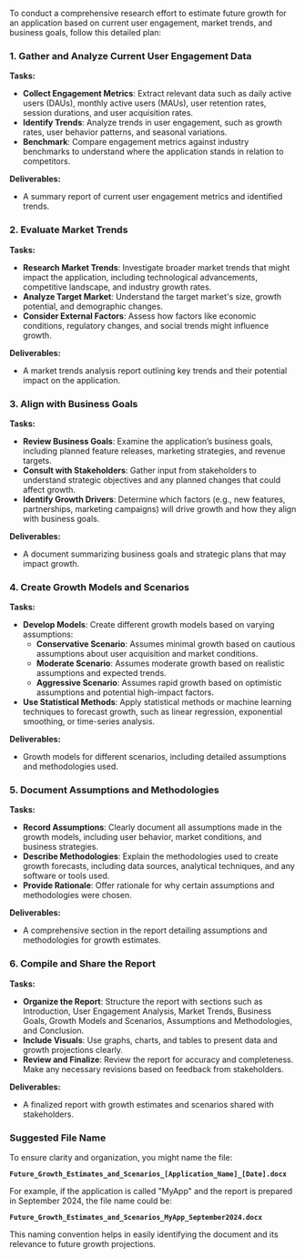 To conduct a comprehensive research effort to estimate future growth for an application based on current user engagement, market trends, and business goals, follow this detailed plan:

### 1. **Gather and Analyze Current User Engagement Data**

**Tasks:**
- **Collect Engagement Metrics**: Extract relevant data such as daily active users (DAUs), monthly active users (MAUs), user retention rates, session durations, and user acquisition rates.
- **Identify Trends**: Analyze trends in user engagement, such as growth rates, user behavior patterns, and seasonal variations.
- **Benchmark**: Compare engagement metrics against industry benchmarks to understand where the application stands in relation to competitors.

**Deliverables:**
- A summary report of current user engagement metrics and identified trends.

### 2. **Evaluate Market Trends**

**Tasks:**
- **Research Market Trends**: Investigate broader market trends that might impact the application, including technological advancements, competitive landscape, and industry growth rates.
- **Analyze Target Market**: Understand the target market's size, growth potential, and demographic changes.
- **Consider External Factors**: Assess how factors like economic conditions, regulatory changes, and social trends might influence growth.

**Deliverables:**
- A market trends analysis report outlining key trends and their potential impact on the application.

### 3. **Align with Business Goals**

**Tasks:**
- **Review Business Goals**: Examine the application’s business goals, including planned feature releases, marketing strategies, and revenue targets.
- **Consult with Stakeholders**: Gather input from stakeholders to understand strategic objectives and any planned changes that could affect growth.
- **Identify Growth Drivers**: Determine which factors (e.g., new features, partnerships, marketing campaigns) will drive growth and how they align with business goals.

**Deliverables:**
- A document summarizing business goals and strategic plans that may impact growth.

### 4. **Create Growth Models and Scenarios**

**Tasks:**
- **Develop Models**: Create different growth models based on varying assumptions:
    - **Conservative Scenario**: Assumes minimal growth based on cautious assumptions about user acquisition and market conditions.
    - **Moderate Scenario**: Assumes moderate growth based on realistic assumptions and expected trends.
    - **Aggressive Scenario**: Assumes rapid growth based on optimistic assumptions and potential high-impact factors.
- **Use Statistical Methods**: Apply statistical methods or machine learning techniques to forecast growth, such as linear regression, exponential smoothing, or time-series analysis.

**Deliverables:**
- Growth models for different scenarios, including detailed assumptions and methodologies used.

### 5. **Document Assumptions and Methodologies**

**Tasks:**
- **Record Assumptions**: Clearly document all assumptions made in the growth models, including user behavior, market conditions, and business strategies.
- **Describe Methodologies**: Explain the methodologies used to create growth forecasts, including data sources, analytical techniques, and any software or tools used.
- **Provide Rationale**: Offer rationale for why certain assumptions and methodologies were chosen.

**Deliverables:**
- A comprehensive section in the report detailing assumptions and methodologies for growth estimates.

### 6. **Compile and Share the Report**

**Tasks:**
- **Organize the Report**: Structure the report with sections such as Introduction, User Engagement Analysis, Market Trends, Business Goals, Growth Models and Scenarios, Assumptions and Methodologies, and Conclusion.
- **Include Visuals**: Use graphs, charts, and tables to present data and growth projections clearly.
- **Review and Finalize**: Review the report for accuracy and completeness. Make any necessary revisions based on feedback from stakeholders.

**Deliverables:**
- A finalized report with growth estimates and scenarios shared with stakeholders.

### Suggested File Name

To ensure clarity and organization, you might name the file:

**`Future_Growth_Estimates_and_Scenarios_[Application_Name]_[Date].docx`**

For example, if the application is called "MyApp" and the report is prepared in September 2024, the file name could be:

**`Future_Growth_Estimates_and_Scenarios_MyApp_September2024.docx`**

This naming convention helps in easily identifying the document and its relevance to future growth projections.